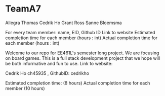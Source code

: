 # TeamA7
Allegra Thomas
Cedrik Ho
Grant Ross
Sanne Bloemsma


For every team member: name, EID, Github ID
Link to website
Estimated completion time for each member (hours : int)
Actual completion time for each member (hours : int)


Welcome to our repo for EE461L's semester long project. We are focusing on board games. This is a full stack development project that we hope will be both informative and fun to use. 
Link to website:
 
Cedrik Ho ch45935 , GithubID: cedrikho

Estimated completion time:  (8 hours)
Actual completion time for each member (10 hours)

